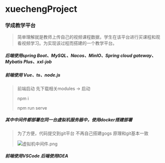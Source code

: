 # xuechengProject

### 学成教学平台

> 简单理解就是教师上传自己的视频课程数据，学生在该平台进行买课程和观看视频学习。为实现该过程而搭建的一个教学平台。

##### 后端使用spring Boot、MySQL、Nacos、MinIO、Spring cloud gateway、Mybatis Plus、xxl-job

##### 前端使用 Vue、ts、node.js

> 前端启动 先下载相关modules -> 启动
> 
> npm i
> 
> npm run serve

##### 其中中间件都部署在同一台虚拟机服务器中，使用docker搭建部署

> 为了方便，代码提交到git平台 不再自己搭建gogs 原理和git基本一致
> 
> ![虚拟机中间件.png](D:\Desktop\myproject\xuechengProject\虚拟机中间件.png)

##### 前端使用VSCode 后端使用IDEA
